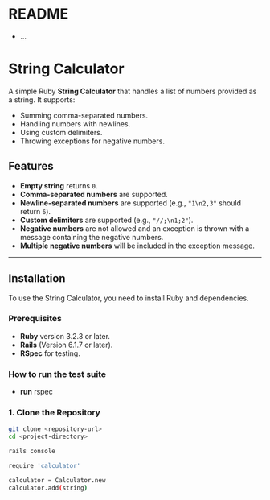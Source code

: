 # README
* ...
# String Calculator

A simple Ruby **String Calculator** that handles a list of numbers provided as a string. It supports:
- Summing comma-separated numbers.
- Handling numbers with newlines.
- Using custom delimiters.
- Throwing exceptions for negative numbers.

## Features

- **Empty string** returns `0`.
- **Comma-separated numbers** are supported.
- **Newline-separated numbers** are supported (e.g., `"1\n2,3"` should return `6`).
- **Custom delimiters** are supported (e.g., `"//;\n1;2"`).
- **Negative numbers** are not allowed and an exception is thrown with a message containing the negative numbers.
- **Multiple negative numbers** will be included in the exception message.
---

## Installation

To use the String Calculator, you need to install Ruby and dependencies.

### Prerequisites

- **Ruby** version 3.2.3 or later.
- **Rails** (Version 6.1.7 or later).
- **RSpec** for testing.

### How to run the test suite
- **run** rspec

### 1. Clone the Repository

```bash
git clone <repository-url>
cd <project-directory>

rails console

require 'calculator'

calculator = Calculator.new
calculator.add(string)
